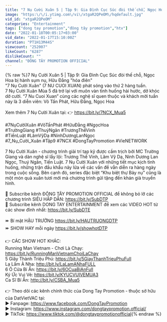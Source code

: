 ```yaml
---
title: "7 Nụ Cười Xuân 5 | Tập 9: Gia Đình Cục Súc đòi thế chỗ, Ngọc Hoa bị hành sụm nụ, Hữu Đằng \"hóa điên\""
image: "https:\/\/i.ytimg.com\/vi\/xtgaR2QPeOM\/hqdefault.jpg"
vid_id: "xtgaR2QPeOM"
categories: "Entertainment"
tags: ["dong tay promotion","đông tây promotion","htv"]
date: "2022-01-18T00:05:17+03:00"
vid_date: "2022-01-17T15:10:00Z"
duration: "PT1H13M44S"
viewcount: "252007"
likeCount: "6287"
dislikeCount: ""
channel: "ĐÔNG TÂY PROMOTION OFFICIAL"
---
```

{% raw %}7 Nụ Cười Xuân 5 | Tập 9: Gia Đình Cục Súc đòi thế chỗ, Ngọc Hoa bị hành sụm nụ, Hữu Đằng &quot;hóa điên&quot;<br />&quot;7 Nụ Cười Xuân&quot; (7 NU CUOI XUAN) phát sóng vào thứ 2 hàng tuần.<br />7 Nụ Cười Xuân Mùa 5 đã trở lại với muôn vàn tình huống hài hước, dở khóc dở cười. “7 Nu Cuoi Xuan” cùng các nghệ sĩ quen thuộc và khách mời tuần này là 3 diễn viên: Võ Tấn Phát, Hữu Đằng, Ngọc Hoa<br /><br />Xem thêm 7 Nụ Cười Xuân tại: 👉 <a rel="nofollow" target="blank" href="https://bit.ly/7NCX_Mua5">https://bit.ly/7NCX_Mua5</a><br /><br />#7NụCườiXuân #VõTấnPhát #HữuĐằng #NgọcHoa <br />#TrườngGiang #ThuýNgân #TrươngThếVinh <br />#TiếnLuật #LâmVỹDạ #NinhDươngLanNgọc <br />#7_Nụ_Cười_Xuân #Tập9 #7NCX #DongTayPromotion #VieNETWORK<br /><br />7 Nụ Cười Xuân - chương trình giải trí tạp kỹ được cầm trịch bởi MC Trường Giang và dàn nghệ sĩ lầy lội: Trương Thế Vinh, Lâm Vỹ Dạ, Ninh Dương Lan Ngọc, Thuý Ngân, Tiến Luật. 7 Nụ Cười Xuân với những tiết mục kịch tình huống, những trận đấu khẩu nảy lửa về các vấn đề vẫn diễn ra hàng ngày trong cuộc sống. Bên cạnh đó, series đặc biệt “Khu biệt thự Bảy nụ” cũng là một món quà xuân tươi mới mà chương trình gửi tặng đến khán giả truyền hình.<br /><br />📣 Subscribe kênh ĐÔNG TÂY PROMOTION OFFICIAL để không bỏ lỡ các chương trình SIÊU HẤP DẪN: <a rel="nofollow" target="blank" href="https://bit.ly/SubDTP">https://bit.ly/SubDTP</a><br />📣 Subscribe kênh DONG TAY ENTERTAINMENT để xem các VIDEO HOT từ các show đỉnh nhất: <a rel="nofollow" target="blank" href="https://bit.ly/SubDTE">https://bit.ly/SubDTE</a><br /><br />⏩ Bí mật HẬU TRƯỜNG <a rel="nofollow" target="blank" href="https://bit.ly/HAUTRUONGDTP">https://bit.ly/HAUTRUONGDTP</a> <br />⏩ SHOW HAY mỗi ngày <a rel="nofollow" target="blank" href="https://bit.ly/showhotDTP">https://bit.ly/showhotDTP</a> <br /><br />👉 CÁC SHOW HOT KHÁC: <br />Running Man Vietnam - Chơi Là Chạy: <a rel="nofollow" target="blank" href="https://bit.ly/RunningManVietnamChoiLaChay">https://bit.ly/RunningManVietnamChoiLaChay</a><br />5 Giây Thành Triệu Phú: <a rel="nofollow" target="blank" href="https://bit.ly/5GiayThanhTrieuPhuFull">https://bit.ly/5GiayThanhTrieuPhuFull</a><br />Lạ Lắm À Nha: <a rel="nofollow" target="blank" href="http://bit.ly/LaLamANhaFULL">http://bit.ly/LaLamANhaFULL</a><br />6 Ô Cửa Bí Ẩn: <a rel="nofollow" target="blank" href="https://bit.ly/6OCuaBiAnFull">https://bit.ly/6OCuaBiAnFull</a><br />Ký Ức Vui Vẻ: <a rel="nofollow" target="blank" href="https://bit.ly/KYUCVUIVEMUA3">https://bit.ly/KYUCVUIVEMUA3</a> <br />Ca Sĩ Bí Ẩn: <a rel="nofollow" target="blank" href="http://bit.ly/CSBA_Mua5">http://bit.ly/CSBA_Mua5</a><br /><br />👉 Theo dõi các kênh chính thức của Dong Tay Promotion - thuộc sở hữu của DatVietVAC tại:<br />► Fanpage: <a rel="nofollow" target="blank" href="https://www.facebook.com/DongTayPromotion">https://www.facebook.com/DongTayPromotion</a><br />► Instagram: <a rel="nofollow" target="blank" href="https://www.instagram.com/dongtaypromotion.official/">https://www.instagram.com/dongtaypromotion.official/</a><br />► TikTok: <a rel="nofollow" target="blank" href="https://www.tiktok.com/@dongtaypromotionofficial">https://www.tiktok.com/@dongtaypromotionofficial</a>{% endraw %}
